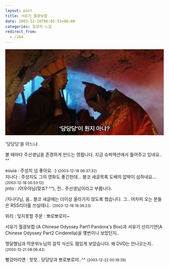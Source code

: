 ```yaml
---
layout: post
title: 서유기 월광보합
date: 2003-12-18T06:05:53+00:00
categories: 일상의-느낌
redirect_from:
  - /264
---
```


![ ](/assets/media/uploads_2003_12_capture-9.png)

'당당당'을 아느냐.

볼 때마다 주선생님을 존경하게 만드는 영홥니다. 지금 슈퍼액션에서 틀어주고 있네요.. ^^
<div id=comments>
<div class=comment>
<!--- cmt:555 --->
<!--- mail: --->
<!--- parent:0 --->
eouia : 
주성치 넘 좋아요. :)
 <small>(2003-12-18 06:37:32)</small>
</div>
<div class=comment>
<!--- cmt:556 --->
<!--- mail: --->
<!--- parent:0 --->
지나다 : 
주성치도 그의 영화도 좋긴한데...
블코 새글목록 도배의 압박이 심하네요...
 <small>(2003-12-18 06:53:12)</small>
</div>
<div class=comment>
<!--- cmt:557 --->
<!--- mail: --->
<!--- parent:0 --->
jinto : 
/어우야님(맞죠? ^^), 전.. 주선생님이라고 부릅니다.

/지나다님, 음.. 블코 새글에는 더이상 올라가지 않도록 했습니다. 그.. 어차피 오는 분들은 RSS리더를 쓰실테니..
 <small>(2003-12-18 18:38:23)</small>
</div>
<div class=comment>
<!--- cmt:558 --->
<!--- mail: --->
<!--- parent:0 --->
와리 : 
잊지못할 주문 : 뽀로뽀로미~

서유기 월광보합 (A Chinese Odyssey Part1 Pandora's Box)과 서유기 선리기연(A Chinese Odyssey Part2 Cinderella)을 몇번이나 보았던지..

맹달형님과 막문위누님의 걸작 식신도 잼있게 보았습니다.
왜 DVD는 안나오는지..
 <small>(2003-12-21 08:06:42)</small>
</div>
<div class=comment>
<!--- cmt:559 --->
<!--- mail: --->
<!--- parent:0 --->
빨강머리앤 : 
핫핫..
당당당과 뽀로뽀로미..^^
 <small>(2003-12-22 00:18:39)</small>
</div>
</div>
